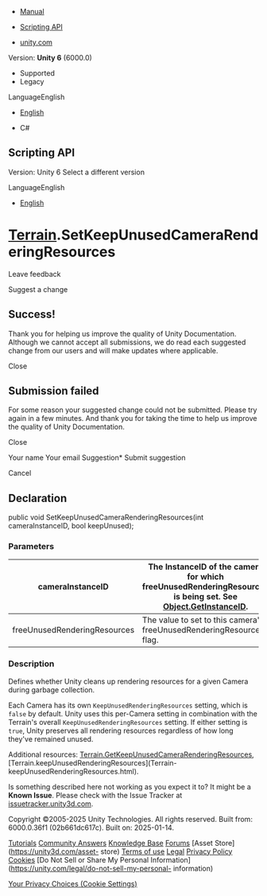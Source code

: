 [ ]()

  * [Manual](../Manual/index.html)
  * [Scripting API](../ScriptReference/index.html)

  * [unity.com](https://unity.com/)

Version: **Unity 6** (6000.0)

  * Supported
  * Legacy

LanguageEnglish

  * [English]()

  * C#

[ ](https://docs.unity3d.com)

## Scripting API

Version: Unity 6 Select a different version

LanguageEnglish

  * [English]()

#  [Terrain](Terrain.html).SetKeepUnusedCameraRenderingResources

Leave feedback

Suggest a change

## Success!

Thank you for helping us improve the quality of Unity Documentation. Although
we cannot accept all submissions, we do read each suggested change from our
users and will make updates where applicable.

Close

## Submission failed

For some reason your suggested change could not be submitted. Please <a>try
again</a> in a few minutes. And thank you for taking the time to help us
improve the quality of Unity Documentation.

Close

Your name Your email Suggestion* Submit suggestion

Cancel

[ ]()

## Declaration

public void SetKeepUnusedCameraRenderingResources(int cameraInstanceID, bool
keepUnused);

### Parameters

cameraInstanceID | The InstanceID of the camera for which freeUnusedRenderingResources is being set. See [Object.GetInstanceID](Object.GetInstanceID.html).  
---|---  
freeUnusedRenderingResources | The value to set to this camera's freeUnusedRenderingResources flag.  
  
### Description

Defines whether Unity cleans up rendering resources for a given Camera during
garbage collection.

Each Camera has its own `KeepUnusedRenderingResources` setting, which is
`false` by default. Unity uses this per-Camera setting in combination with the
Terrain's overall `KeepUnusedRenderingResources` setting. If either setting is
`true`, Unity preserves all rendering resources regardless of how long they've
remained unused.  
  
Additional resources:
[Terrain.GetKeepUnusedCameraRenderingResources](Terrain.GetKeepUnusedCameraRenderingResources.html),
[Terrain.keepUnusedRenderingResources](Terrain-
keepUnusedRenderingResources.html).

Is something described here not working as you expect it to? It might be a
**Known Issue**. Please check with the Issue Tracker at
[issuetracker.unity3d.com](https://issuetracker.unity3d.com).

Copyright ©2005-2025 Unity Technologies. All rights reserved. Built from:
6000.0.36f1 (02b661dc617c). Built on: 2025-01-14.

[Tutorials](https://unity3d.com/learn) [Community
Answers](https://answers.unity3d.com) [Knowledge
Base](https://support.unity3d.com/hc/en-us)
[Forums](https://forum.unity3d.com) [Asset Store](https://unity3d.com/asset-
store) [Terms of use](https://docs.unity3d.com/Manual/TermsOfUse.html)
[Legal](https://unity.com/legal) [Privacy
Policy](https://unity.com/legal/privacy-policy)
[Cookies](https://unity.com/legal/cookie-policy) [Do Not Sell or Share My
Personal Information](https://unity.com/legal/do-not-sell-my-personal-
information)

[Your Privacy Choices (Cookie Settings)](javascript:void\(0\);)

